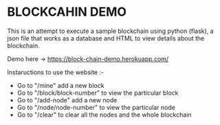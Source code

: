 # BLOCKCAHIN DEMO

This is an attempt to execute a sample blockchain using python (flask), a json file that works as a database and HTML to view details about the blockchain.

Demo here  ->  https://block-chain-demo.herokuapp.com/

Instaructions to use the website :-

- Go to "/mine" add a new block
- Go to "/block/block-number" to view the particular block
- Go to "/add-node" add a new node
- Go to "/node/node-number" to view the particular node
- Go to "/clear" to clear all the nodes and the whole blockchain
